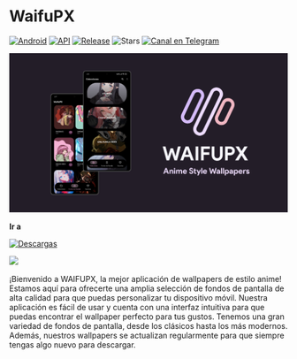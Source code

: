 # WaifuPX
[![Android](https://img.shields.io/badge/Plataforma-Android-green.svg?style=flat-square)](https://www.android.com) [![API](https://img.shields.io/badge/API-21%2B-orange.svg?logo=android&style=flat-square)](https://developer.android.com/studio/releases/platforms)
[![Release](https://img.shields.io/github/v/release/WaifuPX-DG/WaifuPX?color=%23b597f4&style=for-the-badge)](https://github.com/WaifuPX-DG/WaifuPX/releases/latest)
![Stars](https://img.shields.io/github/stars/WaifuPX-DG/WaifuPX?color=%23b597f4&style=for-the-badge)
[![Canal en Telegram](https://img.shields.io/badge/Canal_Telegram-2CA5E0.svg?style=for-the-badge&logo=Telegram)](https://t.me/waifupx_official "Contact me in Telegram")
 
![alt text](https://raw.githubusercontent.com/WaifuPX-DG/WaifuPX/main/App/Resources/Documents/wpx_latest.png)

**Ir a** 

[![Descargas](https://img.shields.io/github/downloads/WaifuPX-DG/WaifuPX/total?color=%23b597f4&label=Descargar&style=for-the-badge)](https://github.com/WaifuPX-DG/WaifuPX/releases)

<p align="vertical"><a href="https://paypal.me/WaifuPX"><img src="https://github.com/aha999/DonateButtons/blob/1371730702589476cbd31790685ded66857a1f08/Paypal.png" width="175"></a></p>

¡Bienvenido a WAIFUPX, la mejor aplicación de wallpapers de estilo anime! Estamos aquí para ofrecerte una amplia selección de fondos de pantalla de alta calidad para que puedas personalizar tu dispositivo móvil. Nuestra aplicación es fácil de usar y cuenta con una interfaz intuitiva para que puedas encontrar el wallpaper perfecto para tus gustos. Tenemos una gran variedad de fondos de pantalla, desde los clásicos hasta los más modernos. Además, nuestros wallpapers se actualizan regularmente para que siempre tengas algo nuevo para descargar.
